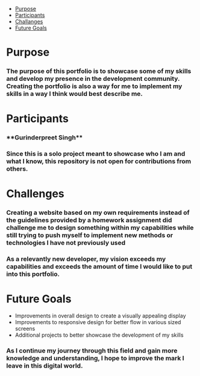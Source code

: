 <ul>
<li><a href="https://github.com/Gurinderp/my-portfolio#purpose">Purpose</a></li>
<li><a href="https://github.com/Gurinderp/my-portfolio#participants">Participants</a></li>
<li><a href="https://github.com/Gurinderp/my-portfolio#challenges">Challanges</a></li>
<li><a href="https://github.com/Gurinderp/my-portfolio#future-goals">Future Goals</a></li>
</ul>

<h1>Purpose</h1>
<h3>The purpose of this portfolio is to showcase some of my skills and develop my presence in the development community. Creating the portfolio is also a way for me to implement my skills in a way I think would best describe me.</h3>
<h1>Participants</h1>
<h3>**Gurinderpreet Singh**</h3>
<h3>Since this is a solo project meant to showcase who I am and what I know, this repository is not open for contributions from others.</h3>
<h1>Challenges</h1>
<h3>Creating a website based on my own requirements instead of the guidelines provided by a homework assignment did challenge me to design something within my capabilities while still trying to push myself to implement new methods or technologies I have not previously used</h3>
<h3>As a relevantly new developer, my vision exceeds my capabilities and exceeds the amount of time I would like to put into this portfolio.</h3>
<h1>Future Goals</h1>
<ul>
<li>Improvements in overall design to create a visually appealing display</li>
<li>Improvements to responsive design for better flow in various sized screens</li>
<li>Additional projects to better showcase the development of my skills</li>
</ul>
<h3>As I continue my journey through this field and gain more knowledge and understanding, I hope to improve the mark I leave in this digital world.</h3>
